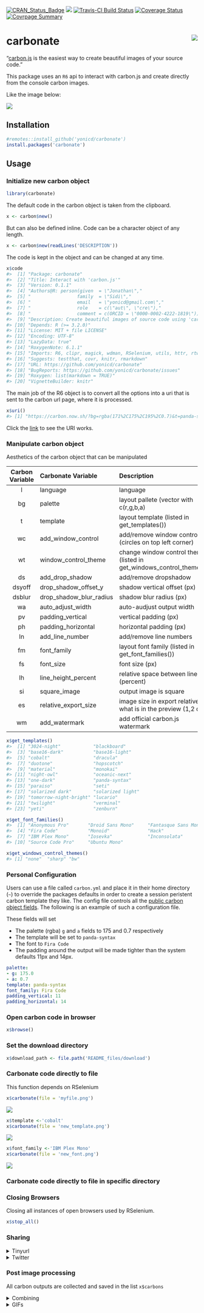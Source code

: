 
<!-- README.md is generated from README.Rmd. Please edit that file -->

[![CRAN\_Status\_Badge](http://www.r-pkg.org/badges/version/carbonate)](https://cran.r-project.org/package=carbonate)
[![](https://cranlogs.r-pkg.org/badges/carbonate)](https://cran.r-project.org/package=carbonate)
[![Travis-CI Build
Status](https://travis-ci.org/yonicd/carbonate.svg?branch=master)](https://travis-ci.org/yonicd/carbonate)
[![Coverage
Status](https://img.shields.io/codecov/c/github/yonicd/carbonate/master.svg)](https://codecov.io/github/yonicd/carbonate?branch=master)
[![Covrpage
Summary](https://img.shields.io/badge/covrpage-Last_Build_2019_01_17-yellowgreen.svg)](https://goo.gl/gNRcCb)

# carbonate <img src="https://github.com/yonicd/carbonate/raw/master/hextools/hex.gif" align="right" />

“[carbon.js](https://carbon.now.sh/about) is the easiest way to create
beautiful images of your source code.”

This package uses an `R6` api to interact with carbon.js and create
directly from the console carbon images.

Like the image below:

![](man/figures/README-unnamed-chunk-3-1.png)<!-- -->

## Installation

``` r
#remotes::install_github('yonicd/carbonate')
install.packages('carbonate')
```

## Usage

### Initialize new carbon object

``` r
library(carbonate)
```

The default code in the carbon object is taken from the clipboard.

``` r
x <- carbon$new()
```

But can also be defined inline. Code can be a character object of any
length.

``` r
x <- carbon$new(readLines('DESCRIPTION'))
```

The code is kept in the object and can be changed at any time.

``` r
x$code
#>  [1] "Package: carbonate"                                                                                 
#>  [2] "Title: Interact with 'carbon.js'"                                                                   
#>  [3] "Version: 0.1.1"                                                                                     
#>  [4] "Authors@R: person(given  = \"Jonathan\","                                                           
#>  [5] "                 family  = \"Sidi\","                                                               
#>  [6] "                 email   = \"yonicd@gmail.com\","                                                   
#>  [7] "                 role    = c(\"aut\", \"cre\"),"                                                    
#>  [8] "                 comment = c(ORCID = \"0000-0002-4222-1819\"))"                                     
#>  [9] "Description: Create beautiful images of source code using 'carbon.js'<https://carbon.now.sh/about>."
#> [10] "Depends: R (>= 3.2.0)"                                                                              
#> [11] "License: MIT + file LICENSE"                                                                        
#> [12] "Encoding: UTF-8"                                                                                    
#> [13] "LazyData: true"                                                                                     
#> [14] "RoxygenNote: 6.1.1"                                                                                 
#> [15] "Imports: R6, clipr, magick, wdman, RSelenium, utils, httr, rtweet, yaml"                            
#> [16] "Suggests: testthat, covr, knitr, rmarkdown"                                                         
#> [17] "URL: https://github.com/yonicd/carbonate"                                                           
#> [18] "BugReports: https://github.com/yonicd/carbonate/issues"                                             
#> [19] "Roxygen: list(markdown = TRUE)"                                                                     
#> [20] "VignetteBuilder: knitr"
```

The main job of the R6 object is to convert all the options into a uri
that is sent to the carbon url page, where it is processed.

``` r
x$uri()
#> [1] "https://carbon.now.sh/?bg=rgba(171%2C175%2C195%2C0.7)&t=panda-syntax&wt=none&l=r&ds=true&dsyoff=20px&dsblur=68px&wc=true&wa=true&pv=11px&ph=14px&ln=false&fm=Fira%20Code&fs=14px&lh=133%25&si=false&es=1x&wm=false&ts=false&code=Package%253A%2520carbonate%250ATitle%253A%2520Interact%2520with%2520%27carbon.js%27%250AVersion%253A%25200.1.1%250AAuthors%2540R%253A%2520person(given%2520%2520%253D%2520%2522Jonathan%2522%252C%250A%2520%2520%2520%2520%2520%2520%2520%2520%2520%2520%2520%2520%2520%2520%2520%2520%2520family%2520%2520%253D%2520%2522Sidi%2522%252C%250A%2520%2520%2520%2520%2520%2520%2520%2520%2520%2520%2520%2520%2520%2520%2520%2520%2520email%2520%2520%2520%253D%2520%2522yonicd%2540gmail.com%2522%252C%250A%2520%2520%2520%2520%2520%2520%2520%2520%2520%2520%2520%2520%2520%2520%2520%2520%2520role%2520%2520%2520%2520%253D%2520c(%2522aut%2522%252C%2520%2522cre%2522)%252C%250A%2520%2520%2520%2520%2520%2520%2520%2520%2520%2520%2520%2520%2520%2520%2520%2520%2520comment%2520%253D%2520c(ORCID%2520%253D%2520%25220000-0002-4222-1819%2522))%250ADescription%253A%2520Create%2520beautiful%2520images%2520of%2520source%2520code%2520using%2520%27carbon.js%27%253Chttps%253A%252F%252Fcarbon.now.sh%252Fabout%253E.%250ADepends%253A%2520R%2520(%253E%253D%25203.2.0)%250ALicense%253A%2520MIT%2520%252B%2520file%2520LICENSE%250AEncoding%253A%2520UTF-8%250ALazyData%253A%2520true%250ARoxygenNote%253A%25206.1.1%250AImports%253A%2520R6%252C%2520clipr%252C%2520magick%252C%2520wdman%252C%2520RSelenium%252C%2520utils%252C%2520httr%252C%2520rtweet%252C%2520yaml%250ASuggests%253A%2520testthat%252C%2520covr%252C%2520knitr%252C%2520rmarkdown%250AURL%253A%2520https%253A%252F%252Fgithub.com%252Fyonicd%252Fcarbonate%250ABugReports%253A%2520https%253A%252F%252Fgithub.com%252Fyonicd%252Fcarbonate%252Fissues%250ARoxygen%253A%2520list(markdown%2520%253D%2520TRUE)%250AVignetteBuilder%253A%2520knitr"
```

Click the
[link](https://carbon.now.sh/?bg=rgba\(171%2C175%2C195%2C0.7\)&t=panda-syntax&wt=none&l=r&ds=true&dsyoff=20px&dsblur=68px&wc=true&wa=true&pv=11px&ph=14px&ln=false&fm=Fira%20Code&fs=14px&lh=133%25&si=false&es=1x&wm=false&ts=false&code=Package%253A%2520carbonate%250ATitle%253A%2520Interact%2520with%2520%27carbon.js%27%250AVersion%253A%25200.1.1%250AAuthors%2540R%253A%2520person\(given%2520%2520%253D%2520%2522Jonathan%2522%252C%250A%2520%2520%2520%2520%2520%2520%2520%2520%2520%2520%2520%2520%2520%2520%2520%2520%2520family%2520%2520%253D%2520%2522Sidi%2522%252C%250A%2520%2520%2520%2520%2520%2520%2520%2520%2520%2520%2520%2520%2520%2520%2520%2520%2520email%2520%2520%2520%253D%2520%2522yonicd%2540gmail.com%2522%252C%250A%2520%2520%2520%2520%2520%2520%2520%2520%2520%2520%2520%2520%2520%2520%2520%2520%2520role%2520%2520%2520%2520%253D%2520c\(%2522aut%2522%252C%2520%2522cre%2522\)%252C%250A%2520%2520%2520%2520%2520%2520%2520%2520%2520%2520%2520%2520%2520%2520%2520%2520%2520comment%2520%253D%2520c\(ORCID%2520%253D%2520%25220000-0002-4222-1819%2522\)\)%250ADescription%253A%2520Create%2520beautiful%2520images%2520of%2520source%2520code%2520using%2520%27carbon.js%27%253Chttps%253A%252F%252Fcarbon.now.sh%252Fabout%253E.%250ADepends%253A%2520R%2520\(%253E%253D%25203.2.0\)%250ALicense%253A%2520MIT%2520%252B%2520file%2520LICENSE%250AEncoding%253A%2520UTF-8%250ALazyData%253A%2520true%250ARoxygenNote%253A%25206.1.1%250AImports%253A%2520R6%252C%2520clipr%252C%2520magick%252C%2520wdman%252C%2520RSelenium%252C%2520utils%252C%2520httr%252C%2520rtweet%252C%2520yaml%250ASuggests%253A%2520testthat%252C%2520covr%252C%2520knitr%252C%2520rmarkdown%250AURL%253A%2520https%253A%252F%252Fgithub.com%252Fyonicd%252Fcarbonate%250ABugReports%253A%2520https%253A%252F%252Fgithub.com%252Fyonicd%252Fcarbonate%252Fissues%250ARoxygen%253A%2520list\(markdown%2520%253D%2520TRUE\)%250AVignetteBuilder%253A%2520knitr)
to see the URI works.

### Manipulate carbon object

Aesthetics of the carbon object that can be
manipulated

| Carbon Variable | Carbonate Variable         | Description                                                              |         Default          |
| :-------------: | :------------------------- | :----------------------------------------------------------------------- | :----------------------: |
|        l        | language                   | language                                                                 |            r             |
|       bg        | palette                    | layout pallete (vector with c(r,g,b,a)                                   | c(r=171,g=184,b=195,a=1) |
|        t        | template                   | layout template (listed in get\_templates())                             |          ‘seti’          |
|       wc        | add\_window\_control       | add/remove window controls (circles on top left corner)                  |           TRUE           |
|       wt        | window\_control\_theme     | change window control themes (listed in get\_windows\_control\_themes()) |          ‘none’          |
|       ds        | add\_drop\_shadow          | add/remove dropshadow                                                    |           TRUE           |
|     dsyoff      | drop\_shadow\_offset\_y    | shadow vertical offset (px)                                              |            20            |
|     dsblur      | drop\_shadow\_blur\_radius | shadow blur radius (px)                                                  |            68            |
|       wa        | auto\_adjust\_width        | auto-audjust output width                                                |           TRUE           |
|       pv        | padding\_vertical          | vertical padding (px)                                                    |            48            |
|       ph        | padding\_horizontal        | horizontal padding (px)                                                  |            32            |
|       ln        | add\_line\_number          | add/remove line numbers                                                  |          FALSE           |
|       fm        | font\_family               | layout font family (listed in get\_font\_families())                     |          ‘Hack’          |
|       fs        | font\_size                 | font size (px)                                                           |            14            |
|       lh        | line\_height\_percent      | relative space between lines (percent)                                   |           133            |
|       si        | square\_image              | output image is square                                                   |          FALSE           |
|       es        | relative\_export\_size     | image size in export relative to what is in the preview (1,2 or 4)       |            1             |
|       wm        | add\_watermark             | add official carbon.js watermark                                         |          FALSE           |

``` r
x$get_templates()
#>  [1] "3024-night"            "blackboard"           
#>  [3] "base16-dark"           "base16-light"         
#>  [5] "cobalt"                "dracula"              
#>  [7] "duotone"               "hopscotch"            
#>  [9] "material"              "monokai"              
#> [11] "night-owl"             "oceanic-next"         
#> [13] "one-dark"              "panda-syntax"         
#> [15] "paraiso"               "seti"                 
#> [17] "solarized dark"        "solarized light"      
#> [19] "tomorrow-night-bright" "lucario"              
#> [21] "twilight"              "verminal"             
#> [23] "yeti"                  "zenburn"
```

``` r
x$get_font_families()
#>  [1] "Anonymous Pro"       "Droid Sans Mono"     "Fantasque Sans Mono"
#>  [4] "Fira Code"           "Monoid"              "Hack"               
#>  [7] "IBM Plex Mono"       "Iosevka"             "Inconsolata"        
#> [10] "Source Code Pro"     "Ubuntu Mono"
```

``` r
x$get_windows_control_themes()
#> [1] "none"  "sharp" "bw"
```

### Personal Configuration

Users can use a file called `carbon.yml` and place it in their home
directory (`~`) to override the packages defaults in order to create a
session peristent carbon template they like. The config file controls
all the [public carbon object fields](#manipulate-carbon-object). The
following is an example of such a configuration file.

These fields will set

  - The palette (rgba) `g` and `a` fields to 175 and 0.7 respectively
  - The template will be set to `panda-syntax`
  - The font to `Fira Code`
  - The padding around the output will be made tighter than the system
    defaults 11px and 14px.

<!-- end list -->

``` yml
palette:
- g: 175.0
- a: 0.7
template: panda-syntax
font_family: Fira Code
padding_vertical: 11
padding_horizontal: 14
```

### Open carbon code in browser

``` r
x$browse()
```

### Set the download directory

``` r
x$download_path <- file.path('README_files/download')
```

### Carbonate code directly to file

This function depends on RSelenium

``` r
x$carbonate(file = 'myfile.png')
```

![](man/figures/README-unnamed-chunk-16-1.png)<!-- -->

``` r
x$template <-'cobalt'
x$carbonate(file = 'new_template.png')
```

![](man/figures/README-unnamed-chunk-18-1.png)<!-- -->

``` r
x$font_family <-'IBM Plex Mono'
x$carbonate(file = 'new_font.png')
```

![](man/figures/README-unnamed-chunk-20-1.png)<!-- -->

### Carbonate code directly to file in specific directory

### Closing Browsers

Closing all instances of open browsers used by RSelenium.

``` r
x$stop_all()
```

### Sharing

<details>

<summary>Tinyurl</summary>

You can also put a tinyurl link as a watermark on the image produced
that will open to the carbon.now.sh page that has the code in the image.

``` r
x$add_tinyurl <- TRUE
x$carbonate(file = 'tiny_url.png')
```

![](man/figures/README-unnamed-chunk-23-1.png)<!-- -->

If you just want the tinyurl link without the image to use in a tweet
you can create it using

``` r
x$tiny()
#> [1] "http://tinyurl.com/ybu3gptf"
```

Or you can put the link directly on your clipboard

``` r
x$tiny(clip = TRUE)
#> [1] "http://tinyurl.com/ybu3gptf"
clipr::read_clip()
#> [1] "http://tinyurl.com/ybu3gptf"
```

</details>

<details>

<summary>Twitter</summary>

##### Direct

You can also directly tweet the image. An automatic status is created
with two options

  - Default
      - Created in R using the Carbonate 📦
  - When `add_tinyurl <- TRUE`
      - Created in R using the Carbonate 📦 Check out this script at 🔗
        <http://tinyurl.com/ybu3gptf>
  - Manual
      - Using `tweet_status` you can write your own status.

<!-- end list -->

``` r
x <- carbonate::carbon$new()
x$tweet <- TRUE
x$carbonate()
```

##### Post process (Batch)

If you have images stored in `x$carbons` you can post them also in a
tweet using.

``` r
# for multiple png attachments
x$rtweet(x$carbons,media_type = 'png') #using default status

# subsets of images
x$rtweet(status='These are images',x$carbons[c(1,3)],media_type = 'png')

# for gifs
x$rtweet(status='This is a gif', x$carbons,media_type = 'gif')
```

</details>

### Post image processing

All carbon outputs are collected and saved in the list `x$carbons`

<details>

<summary>Combining</summary>

``` r
x$carbons%>%
  magick::image_scale('300')%>%
  magick::image_append()
```

![](man/figures/README-unnamed-chunk-28-1.png)<!-- -->

``` r

x$carbons%>%
  magick::image_scale('300')%>%
  magick::image_append(stack = TRUE)
```

![](man/figures/README-unnamed-chunk-28-2.png)<!-- -->

</details>

<details>

<summary>GIFs</summary>

``` r
x$carbons%>%
  magick::image_animate(fps = 1)
```

![](man/figures/README-unnamed-chunk-29-1.gif)<!-- -->

</details>
